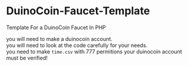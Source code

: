 # DuinoCoin-Faucet-Template
Template For a DuinoCoin Faucet In PHP

you will need to make a duinocoin account.  
you will need to look at the code carefully for your needs.  
you need to make `time.csv` with 777 permitions
your duinocoin account must be verified!

